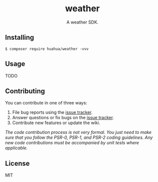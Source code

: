 <h1 align="center"> weather </h1>

<p align="center"> A weather SDK.</p>


## Installing

```shell
$ composer require huahua/weather -vvv
```

## Usage

TODO

## Contributing

You can contribute in one of three ways:

1. File bug reports using the [issue tracker](https://github.com/huahua/weather/issues).
2. Answer questions or fix bugs on the [issue tracker](https://github.com/huahua/weather/issues).
3. Contribute new features or update the wiki.

_The code contribution process is not very formal. You just need to make sure that you follow the PSR-0, PSR-1, and PSR-2 coding guidelines. Any new code contributions must be accompanied by unit tests where applicable._

## License

MIT